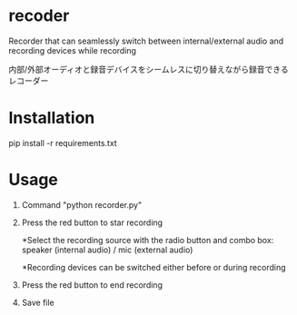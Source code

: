 # recoder
Recorder that can seamlessly switch between internal/external audio and recording devices while recording

内部/外部オーディオと録音デバイスをシームレスに切り替えながら録音できるレコーダー


# Installation
pip install -r requirements.txt

# Usage
1. Command "python recorder.py"
2. Press the red button to star recording

   *Select the recording source with the radio button and combo box: speaker (internal audio) / mic (external audio)

    *Recording devices can be switched either before or during recording
   
4. Press the red button to end recording
5. Save file
